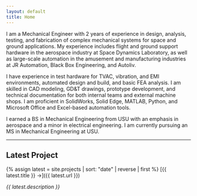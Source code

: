 ```yaml
---
layout: default
title: Home
---
```


I am a Mechanical Engineer with 2 years of experience in design, analysis, testing, and fabrication of complex mechanical systems for space and ground applications. My experience includes flight and ground support hardware in the aerospace industry at Space Dynamics Laboratory, as well as large-scale automation in the amusement and manufacturing industries at JR Automation, Black Box Engineering, and Autoliv.

I have experience in test hardware for TVAC, vibration, and EMI environments, automated design and build, and basic FEA analysis. I am skilled in CAD modeling, GD&T drawings, prototype development, and technical documentation for both internal teams and external machine shops. I am proficient in SolidWorks, Solid Edge, MATLAB, Python, and Microsoft Office and Excel-based automation tools.

I earned a BS in Mechanical Engineering from USU with an emphasis in aerospace and a minor in electrical engineering. I am currently pursuing an MS in Mechanical Engineering at USU.

---

## Latest Project

{% assign latest = site.projects | sort: "date" | reverse | first %}
[{{ latest.title }} →]({{ latest.url }})

*{{ latest.description }}*


